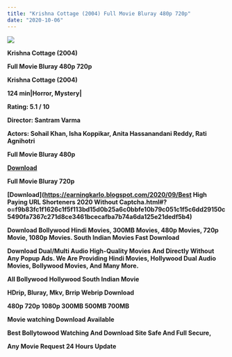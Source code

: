 ```yaml
---
title: "Krishna Cottage (2004) Full Movie Bluray 480p 720p"
date: "2020-10-06"
---
```


[**![](https://1.bp.blogspot.com/-JBIamoAykcs/X3Bu8WmTOEI/AAAAAAAAAQA/0T0Fq1Ej7VkZfgrK8VJgz9hoOTNz9WTmwCLcBGAsYHQ/s16000/krishnacotteg.webp)**](https://1.bp.blogspot.com/-JBIamoAykcs/X3Bu8WmTOEI/AAAAAAAAAQA/0T0Fq1Ej7VkZfgrK8VJgz9hoOTNz9WTmwCLcBGAsYHQ/s678/krishnacotteg.webp)

 **Krishna Cottage (2004)**

**Full Movie Bluray 480p 720p** 

**Krishna Cottage (2004)**

**124 min|Horror, Mystery|**

**Rating: 5.1 / 10** 

**Director: Santram Varma**

**Actors: Sohail Khan, Isha Koppikar, Anita Hassanandani Reddy, Rati Agnihotri**

 **Full Movie Bluray 480p** 

**[Download](https://earningkarlo.blogspot.com/2020/09/join-now.html#?o=053a48eb78611c39094a39dfa29c1b2a9da61dc31dba0a21c7646b45d985bafa4a326e930fa279576566f0c3a40d57262069aa7bdba1058d09855f4afdb6700dac3c8e63260a79f3e0c579ee3c9f3f98b04cee9469d4e021d8af3078e5f30b360442c9c3915512497901765a062f1558f7fdb3d66fcf7050dff2ffe6721eeda2822c2ecceeba7fc1)** 

 **Full Movie Bluray 720p** 

**[Download](https://earningkarlo.blogspot.com/2020/09/Best High Paying URL Shorteners 2020 Without Captcha.html#?o=f9b83fc1f1626c1f5f113bd15d0b25a6c0bbfe10b79c051c1f5c6dd29150c5490fa7367c271d8ce3461bcecafba7b74a6da125e21dedf5b4)** 

 **Download Bollywood Hindi Movies, 300MB Movies, 480p Movies, 720p Movie, 1080p Movies. South Indian Movies Fast Download**

**Download Dual/Multi Audio High-Quality Movies And Directly Without Any Popup Ads. We Are Providing Hindi Movies, Hollywood Dual Audio Movies, Bollywood Movies, And Many More.**

**All Bollywood Hollywood South Indian Movie**

**HDrip, Bluray, Mkv, Brrip Webrip Download**

**480p 720p 1080p 300MB 500MB 700MB**

**Movie watching Download Available**

 **Best Bollytowood Watching And Download Site Safe And Full Secure,**

 **Any Movie Request 24 Hours Update**
